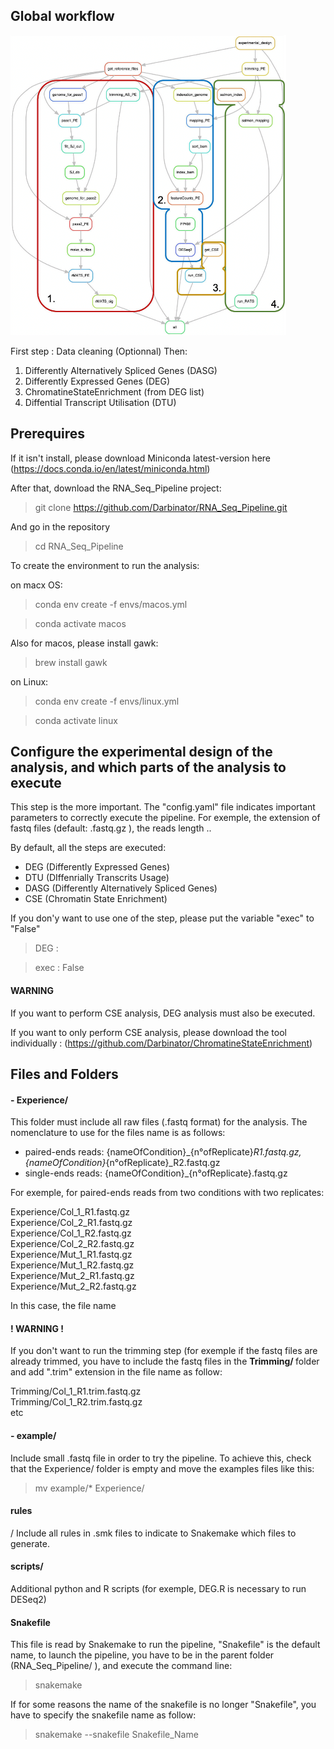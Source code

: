 ## Global workflow 

![alt text](dag.png)

First step : Data cleaning (Optionnal)
Then:
1. Differently Alternatively Spliced Genes (DASG)
2. Differently Expressed Genes (DEG)
3. ChromatineStateEnrichment (from DEG list)
4. Diffential Transcript Utilisation (DTU)

## Prerequires

If it isn't install, please download Miniconda latest-version here (https://docs.conda.io/en/latest/miniconda.html)

After that, download the RNA_Seq_Pipeline project:
> git clone https://github.com/Darbinator/RNA_Seq_Pipeline.git

And go in the repository 
> cd RNA_Seq_Pipeline 

To create the environment to run the analysis:

on macx OS:
> conda env create -f envs/macos.yml

> conda activate macos

Also for macos, please install gawk:

> brew install gawk

on Linux:
> conda env create -f envs/linux.yml

> conda activate linux

## Configure the experimental design of the analysis, and which parts of the analysis to execute

This step is the more important. 
The "config.yaml" file indicates important parameters to correctly execute the pipeline. For exemple, the extension of fastq files (default: .fastq.gz ), the reads length ..

By default, all the steps are executed:
 - DEG (Differently Expressed Genes)
 - DTU (DIffenrially Transcrits Usage)
 - DASG (Differently Alternatively Spliced Genes)
 - CSE (Chromatin State Enrichment)
 
If you don'y want to use one of the step, please put the variable "exec" to "False"
 > DEG : 

 >  exec : False

#### WARNING 

If you want to perform CSE analysis, DEG analysis must also be executed.

If you want to only perform CSE analysis, please download the tool individually :
(https://github.com/Darbinator/ChromatineStateEnrichment)

## Files and Folders
#### - Experience/ 

This folder must include all raw files (.fastq format) for the analysis. The nomenclature to use for the files name is as follows:
 - paired-ends reads: {nameOfCondition}_{n°ofReplicate}_R1.fastq.gz, {nameOfCondition}_{n°ofReplicate}_R2.fastq.gz
 - single-ends reads: {nameOfCondition}_{n°ofReplicate}.fastq.gz

For exemple, for paired-ends reads from two conditions with two replicates:

Experience/Col_1_R1.fastq.gz <br>
Experience/Col_2_R1.fastq.gz <br>
Experience/Col_1_R2.fastq.gz <br>
Experience/Col_2_R2.fastq.gz <br>
Experience/Mut_1_R1.fastq.gz <br>
Experience/Mut_1_R2.fastq.gz <br>
Experience/Mut_2_R1.fastq.gz <br>
Experience/Mut_2_R2.fastq.gz <br>

In this case, the file name 
#### ! WARNING !

If you don't want to run the trimming step (for exemple if the fastq files are already trimmed, you have to include the fastq files in the <b> Trimming/ </b> folder and add ".trim" extension in the file name as follow:

Trimming/Col_1_R1.trim.fastq.gz <br>
Trimming/Col_1_R2.trim.fastq.gz <br>
etc

#### - example/ 

Include small .fastq file in order to try the pipeline. To achieve this, check that the Experience/ folder is empty and move the examples files like this:

> mv example/* Experience/

#### rules
/
Include all rules in .smk files to indicate to Snakemake which files to generate.

#### scripts/

Additional python and R scripts (for exemple, DEG.R is necessary to run DESeq2)

#### Snakefile 

This file is read by Snakemake to run the pipeline, "Snakefile" is the default name, to launch the pipeline, you have to be in the parent folder (RNA_Seq_Pipeline/ ), and execute the command line:
> snakemake

If for some reasons the name of the snakefile is no longer "Snakefile", you have to specify the snakefile name as follow:
> snakemake --snakefile Snakefile_Name


#
